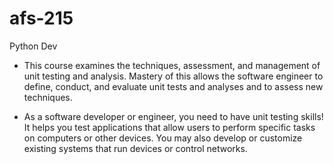 # afs-215
Python Dev

- This course examines the techniques, assessment, and management of unit testing and analysis. Mastery of this allows the software engineer to define, conduct, and evaluate unit tests and analyses and to assess new techniques.

 - As a software developer or engineer, you need to have unit testing skills! It helps you test applications that allow users to perform specific tasks on computers or other devices. You may also develop or customize existing systems that run devices or control networks. 


